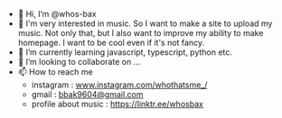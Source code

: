 - 👋 Hi, I’m @whos-bax
- 👀 I'm very interested in music. So I want to make a site to upload my music. Not only that, but I also want to improve my ability to make homepage. I want to be cool even if it's not fancy.
- 🌱 I’m currently learning javascript, typescript, python etc.
- 💞️ I’m looking to collaborate on ...
- 📫 How to reach me 
    * instagram : www.instagram.com/whothatsme_/
    * gmail : bbak9604@gmail.com
    * profile about music : https://linktr.ee/whosbax

<!---
whos-bax/whos-bax is a ✨ special ✨ repository because its `README.md` (this file) appears on your GitHub profile.
You can click the Preview link to take a look at your changes.
--->
